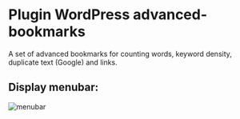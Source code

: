 # Plugin WordPress advanced-bookmarks
A set of advanced bookmarks for counting words, keyword density, duplicate text (Google) and links.

## Display menubar: 
![menubar](https://user-images.githubusercontent.com/84940616/213586562-cc961068-31e7-4ddf-8a6a-1b7b2a637a09.png)
